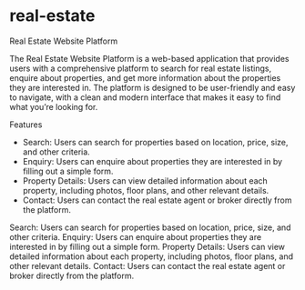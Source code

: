 # real-estate
Real Estate Website Platform

The Real Estate Website Platform is a web-based application that provides users with a comprehensive platform to search for real estate listings, enquire about properties, and get more information about the properties they are interested in. The platform is designed to be user-friendly and easy to navigate, with a clean and modern interface that makes it easy to find what you’re looking for.

Features
<ul>

<li>
  Search: Users can search for properties based on location, price, size, and other criteria.
</li>

<li>
  Enquiry: Users can enquire about properties they are interested in by filling out a simple form.
</li>

<li>
  Property Details: Users can view detailed information about each property, including photos, floor plans, and other relevant details.
</li>
<li>
  Contact: Users can contact the real estate agent or broker directly from the platform.
</li>
</ul>
Search: Users can search for properties based on location, price, size, and other criteria.
Enquiry: Users can enquire about properties they are interested in by filling out a simple form.
Property Details: Users can view detailed information about each property, including photos, floor plans, and other relevant details.
Contact: Users can contact the real estate agent or broker directly from the platform.
